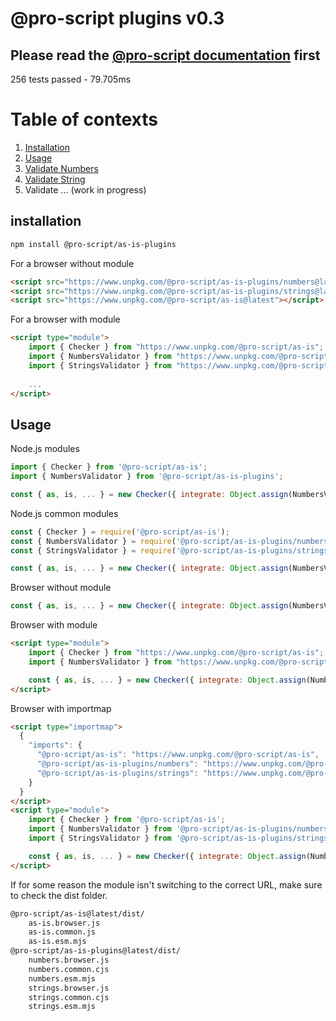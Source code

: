 # @pro-script plugins v0.3
## Please read the [@pro-script documentation](https://www.npmjs.com/package/@pro-script/as-is) first
256 tests passed - 79.705ms

# Table of contexts
1. [Installation](#installation)
2. [Usage](#usage)
3. [Validate Numbers](./documentation/numbers.md)
4. [Validate String](./documentation/strings.md)
4. Validate ... (work in progress)

## installation
```bash
npm install @pro-script/as-is-plugins
```
For a browser without module
```html
<script src="https://www.unpkg.com/@pro-script/as-is-plugins/numbers@latests"></script>
<script src="https://www.unpkg.com/@pro-script/as-is-plugins/strings@latests"></script>
<script src="https://www.unpkg.com/@pro-script/as-is@latest"></script>
````
For a browser with module
```html
<script type="module">
    import { Checker } from "https://www.unpkg.com/@pro-script/as-is";
    import { NumbersValidator } from "https://www.unpkg.com/@pro-script/as-is-plugins/numbers";
    import { StringsValidator } from "https://www.unpkg.com/@pro-script/as-is-plugins/strings";
    
    ...
</script>
```
## Usage

Node.js modules
```javascript
import { Checker } from '@pro-script/as-is';
import { NumbersValidator } from '@pro-script/as-is-plugins';

const { as, is, ... } = new Checker({ integrate: Object.assign(NumbersValidator, StringValidator) });
```
Node.js common modules
```javascript
const { Checker } = require('@pro-script/as-is');
const { NumbersValidator } = require('@pro-script/as-is-plugins/numbers');
const { StringsValidator } = require('@pro-script/as-is-plugins/strings');

const { as, is, ... } = new Checker({ integrate: Object.assign(NumbersValidator, StringsValidator) });
```
Browser without module
```javascript
const { as, is, ... } = new Checker({ integrate: Object.assign(NumbersValidator, StringsValidator) });
```
Browser with module
```html
<script type="module">
    import { Checker } from "https://www.unpkg.com/@pro-script/as-is";
    import { NumbersValidator } from "https://www.unpkg.com/@pro-script/as-is-plugins";

    const { as, is, ... } = new Checker({ integrate: Object.assign(NumbersValidator, StringsValidator) });
</script>
```
Browser with importmap
```html
<script type="importmap">
  {
    "imports": {
      "@pro-script/as-is": "https://www.unpkg.com/@pro-script/as-is",
      "@pro-script/as-is-plugins/numbers": "https://www.unpkg.com/@pro-script/as-is-plugins/numbers",
      "@pro-script/as-is-plugins/strings": "https://www.unpkg.com/@pro-script/as-is-plugins/strings",
    }
  }
</script>
<script type="module">
    import { Checker } from '@pro-script/as-is';
    import { NumbersValidator } from '@pro-script/as-is-plugins/numbers';
    import { StringsValidator } from '@pro-script/as-is-plugins/strings';

    const { as, is, ... } = new Checker({ integrate: Object.assign(NumbersValidator, StringsValidator) });
</script>

```
If for some reason the module isn't switching to the correct URL, make sure to check the dist folder.
```bash
@pro-script/as-is@latest/dist/
    as-is.browser.js
    as-is.common.js
    as-is.esm.mjs
@pro-script/as-is-plugins@latest/dist/
    numbers.browser.js
    numbers.common.cjs
    numbers.esm.mjs
    strings.browser.js
    strings.common.cjs
    strings.esm.mjs
```


